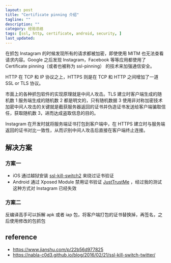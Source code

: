 ```yaml
---
layout: post
title: "Certificate pinning 介绍"
tagline: ""
description: ""
category: 经验总结
tags: [ssl, http, certificate, android, security, ]
last_updated:
---
```


在抓包 Instagram 的时候发现所有的请求都被加密，即使使用 MITM 也无法查看请求内容。Google 之后发现 Instagram，Facebook 等等应用都使用了 Certificate pinning（或者也被称为 ssl-pinning） 的技术来加强通信安全。

HTTP 在 TCP 和 IP 协议之上，HTTPS 则是在 TCP 和 HTTP 之间增加了一道 SSL or TLS 协议。

市面上的各种抓包软件的实现原理就是中间人攻击。TLS 建立时客户端生成的随机数 1 服务端生成的随机数 2 都是明文的，只有随机数据 3 使用非对称加密技术加密中间人攻击的关键就是截获服务器返回的证书并伪造证书发送给客户端骗取信任，获取随机数 3，进而达成盗取信息的目的。

Instagram 在开发时就将服务端证书打包到客户端中，在 HTTPS 建立时与服务端返回的证书对比一致性，从而识别中间人攻击后直接在客户端终止连接。

## 解决方案

### 方案一

- iOS 通过越狱安装 [ssl-kill-switch2](https://github.com/nabla-c0d3/ssl-kill-switch2) 来绕过证书验证
- Android 通过 Xposed Module 禁用证书验证 [JustTrustMe](https://github.com/Fuzion24/JustTrustMe) ，经过我的测试这种方式对 Instagram 已经失效

### 方案二

反编译高手可以拆解 apk 或者 iap 包，将客户端打包的证书替换掉，再签名，之后使用修改的包抓包

## reference

- <https://www.jianshu.com/p/22b56d977825>
- <https://nabla-c0d3.github.io/blog/2016/02/21/ssl-kill-switch-twitter/>
